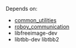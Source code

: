 Depends on:
- [common_utilities](https://github.com/Roboy/common_utilities)
- [roboy_communication](https://github.com/Roboy/roboy_communication)
- libfreeimage-dev
- libtbb-dev libtbb2
